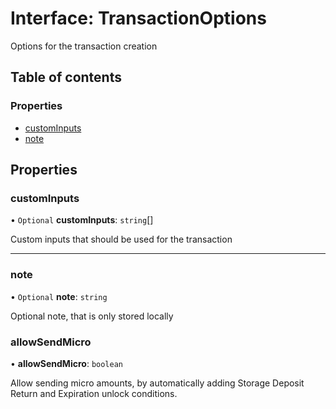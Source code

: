 # Interface: TransactionOptions

Options for the transaction creation

## Table of contents

### Properties

- [customInputs](TransactionOptions.md#custominputs)
- [note](TransactionOptions.md#note)

## Properties

### customInputs

• `Optional` **customInputs**: `string`[]

Custom inputs that should be used for the transaction

___

### note

• `Optional` **note**: `string`

Optional note, that is only stored locally

### allowSendMicro

• **allowSendMicro**: `boolean`

Allow sending micro amounts, by automatically adding Storage Deposit Return and Expiration unlock conditions.

